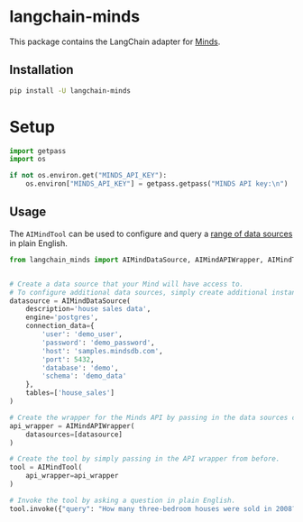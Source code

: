# langchain-minds

This package contains the LangChain adapter for [Minds](https://mindsdb.com/minds).

## Installation

```bash
pip install -U langchain-minds
```

# Setup

```python
import getpass
import os

if not os.environ.get("MINDS_API_KEY"):
    os.environ["MINDS_API_KEY"] = getpass.getpass("MINDS API key:\n")
```

## Usage

The `AIMindTool` can be used to configure and query a [range of data sources](https://docs.mdb.ai/docs/data_sources) in plain English.

```python
from langchain_minds import AIMindDataSource, AIMindAPIWrapper, AIMindTool


# Create a data source that your Mind will have access to.
# To configure additional data sources, simply create additional instances of AIMindDataSource and pass it to the wrapper below.
datasource = AIMindDataSource(
    description='house sales data',
    engine='postgres',
    connection_data={
        'user': 'demo_user',
        'password': 'demo_password',
        'host': 'samples.mindsdb.com',
        'port': 5432,
        'database': 'demo',
        'schema': 'demo_data'
    },
    tables=['house_sales']
)

# Create the wrapper for the Minds API by passing in the data sources created above.
api_wrapper = AIMindAPIWrapper(
    datasources=[datasource]
)

# Create the tool by simply passing in the API wrapper from before.
tool = AIMindTool(
    api_wrapper=api_wrapper
)

# Invoke the tool by asking a question in plain English.
tool.invoke({"query": "How many three-bedroom houses were sold in 2008?"})
```
